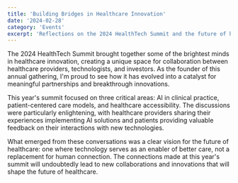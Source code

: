 ```yaml
---
title: 'Building Bridges in Healthcare Innovation'
date: '2024-02-28'
category: 'Events'
excerpt: 'Reflections on the 2024 HealthTech Summit and the future of healthcare innovation.'
---
```


The 2024 HealthTech Summit brought together some of the brightest minds in healthcare innovation, creating a unique space for collaboration between healthcare providers, technologists, and investors. As the founder of this annual gathering, I'm proud to see how it has evolved into a catalyst for meaningful partnerships and breakthrough innovations.

This year's summit focused on three critical areas: AI in clinical practice, patient-centered care models, and healthcare accessibility. The discussions were particularly enlightening, with healthcare providers sharing their experiences implementing AI solutions and patients providing valuable feedback on their interactions with new technologies.

What emerged from these conversations was a clear vision for the future of healthcare: one where technology serves as an enabler of better care, not a replacement for human connection. The connections made at this year's summit will undoubtedly lead to new collaborations and innovations that will shape the future of healthcare. 